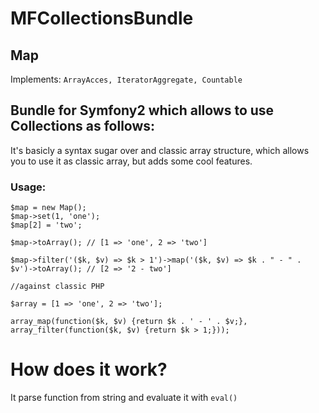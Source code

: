 # MFCollectionsBundle

## Map

Implements: `ArrayAcces, IteratorAggregate, Countable`

## Bundle for Symfony2 which allows to use Collections as follows:

It's basicly a syntax sugar over and classic array structure, which allows you to use it as classic array, but adds some cool features.

### Usage:

```
$map = new Map();
$map->set(1, 'one');
$map[2] = 'two';

$map->toArray(); // [1 => 'one', 2 => 'two']

$map->filter('($k, $v) => $k > 1')->map('($k, $v) => $k . " - " . $v')->toArray(); // [2 => '2 - two']

//against classic PHP

$array = [1 => 'one', 2 => 'two'];

array_map(function($k, $v) {return $k . ' - ' . $v;}, array_filter(function($k, $v) {return $k > 1;}));
```

# How does it work?

It parse function from string and evaluate it with `eval()`
